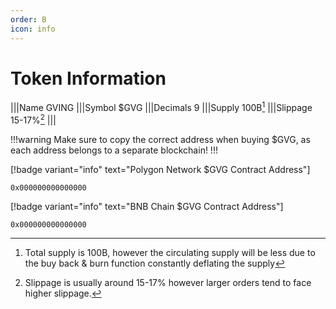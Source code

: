 ```yaml
---
order: B
icon: info
---
```

# Token Information
|||Name
GVING
|||Symbol
$GVG
|||Decimals
9
|||Supply
100B[^1]
|||Slippage
15-17%[^2]
|||

!!!warning
Make sure to copy the correct address when buying $GVG, as each address belongs to a separate blockchain!
!!!

[!badge variant="info" text="Polygon Network $GVG Contract Address"]
```
0x000000000000000
```
[!badge variant="info" text="BNB Chain $GVG Contract Address"]
```
0x000000000000000
```
[^1]: Total supply is 100B, however the circulating supply will be less due to the buy back & burn function 
constantly deflating the supply

[^2]: Slippage is usually around 15-17% however larger orders tend to face higher slippage.